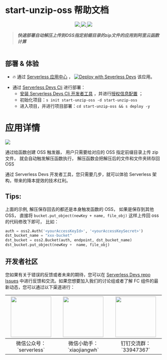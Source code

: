 # start-unzip-oss 帮助文档

<p align="center" class="flex justify-center">
    <a href="https://www.serverless-devs.com" class="ml-1">
    <img src="http://editor.devsapp.cn/icon?package=start-unzip-oss&type=packageType">
  </a>
  <a href="http://www.devsapp.cn/details.html?name=start-unzip-oss" class="ml-1">
    <img src="http://editor.devsapp.cn/icon?package=start-unzip-oss&type=packageVersion">
  </a>
  <a href="http://www.devsapp.cn/details.html?name=start-unzip-oss" class="ml-1">
    <img src="http://editor.devsapp.cn/icon?package=start-unzip-oss&type=packageDownload">
  </a>
</p>

<description>

> ***快速部署自动解压上传到OSS指定前缀目录的zip文件的应用到阿里云函数计算***

</description>

<table>
</table>

<codepre id="codepre">

</codepre>

<deploy>

## 部署 & 体验

<appcenter>

- :fire: 通过 [Serverless 应用中心](https://fcnext.console.aliyun.com/applications/create?template=start-unzip-oss) ，
[![Deploy with Severless Devs](https://img.alicdn.com/imgextra/i1/O1CN01w5RFbX1v45s8TIXPz_!!6000000006118-55-tps-95-28.svg)](https://fcnext.console.aliyun.com/applications/create?template=start-unzip-oss)  该应用。 

</appcenter>

- 通过 [Serverless Devs Cli](https://www.serverless-devs.com/serverless-devs/install) 进行部署：
    - [安装 Serverless Devs Cli 开发者工具](https://www.serverless-devs.com/serverless-devs/install) ，并进行[授权信息配置](https://www.serverless-devs.com/fc/config) ；
    - 初始化项目：`s init start-unzip-oss -d start-unzip-oss`   
    - 进入项目，并进行项目部署：`cd start-unzip-oss && s deploy -y`

</deploy>

<appdetail id="flushContent">

# 应用详情

![](https://img.alicdn.com/imgextra/i1/O1CN01V092Oa1p04ieFtASz_!!6000000005297-2-tps-1220-320.png)

通过给函数创建 OSS 触发器， 用户只需要给对应的 OSS 指定前缀目录上传 zip 文件， 就会自动触发解压函数执行， 解压函数会把解压后的文件和文件夹转存回 OSS

通过 Serverless Devs 开发者工具，您只需要几步，就可以体验 Serverless 架构，带来的降本提效的技术红利。

## Tips:
上面的示例, 解压保存回去的都还是本身触发函数的 OSS， 如果是保存到其他 OSS， 直接将 `bucket.put_object(newKey + name, file_obj)` 这样上传回 oss 的代码修改下即可， 比如：

```python
auth = oss2.Auth('<yourAccessKeyId>', '<yourAccessKeySecret>')
dst_bucket_name = "xxx-bucket"
dst_bucket = oss2.Bucket(auth, endpoint, dst_bucket_name)  
dst_bucket.put_object(newKey +  name, file_obj)
```

</appdetail>

<devgroup>

## 开发者社区

您如果有关于错误的反馈或者未来的期待，您可以在 [Serverless Devs repo Issues](https://github.com/serverless-devs/serverless-devs/issues) 中进行反馈和交流。如果您想要加入我们的讨论组或者了解 FC 组件的最新动态，您可以通过以下渠道进行：

<p align="center">

| <img src="https://serverless-article-picture.oss-cn-hangzhou.aliyuncs.com/1635407298906_20211028074819117230.png" width="130px" > | <img src="https://serverless-article-picture.oss-cn-hangzhou.aliyuncs.com/1635407044136_20211028074404326599.png" width="130px" > | <img src="https://serverless-article-picture.oss-cn-hangzhou.aliyuncs.com/1635407252200_20211028074732517533.png" width="130px" > |
|--- | --- | --- |
| <center>微信公众号：\`serverless\`</center> | <center>微信小助手：\`xiaojiangwh\`</center> | <center>钉钉交流群：\`33947367\`</center> | 

</p>

</devgroup>